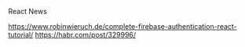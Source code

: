 React News

https://www.robinwieruch.de/complete-firebase-authentication-react-tutorial/
https://habr.com/post/329996/
